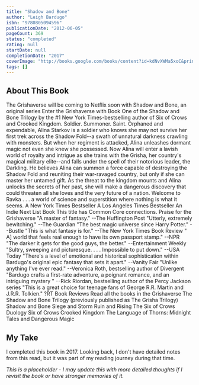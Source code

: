 ```yaml
---
title: "Shadow and Bone"
author: "Leigh Bardugo"
isbn: "9780805094596"
publicationDate: "2012-06-05"
pageCount: 369
status: "completed"
rating: null
startDate: null
completionDate: "2017"
coverImage: "http://books.google.com/books/content?id=kdNvXWMa5xoC&printsec=frontcover&img=1&zoom=1&source=gbs_api"
tags: []
---
```


## About This Book

The Grishaverse will be coming to Netflix soon with Shadow and Bone, an original series Enter the Grishaverse with Book One of the Shadow and Bone Trilogy by the #1 New York Times-bestselling author of Six of Crows and Crooked Kingdom. Soldier. Summoner. Saint. Orphaned and expendable, Alina Starkov is a soldier who knows she may not survive her first trek across the Shadow Fold--a swath of unnatural darkness crawling with monsters. But when her regiment is attacked, Alina unleashes dormant magic not even she knew she possessed. Now Alina will enter a lavish world of royalty and intrigue as she trains with the Grisha, her country's magical military elite--and falls under the spell of their notorious leader, the Darkling. He believes Alina can summon a force capable of destroying the Shadow Fold and reuniting their war-ravaged country, but only if she can master her untamed gift. As the threat to the kingdom mounts and Alina unlocks the secrets of her past, she will make a dangerous discovery that could threaten all she loves and the very future of a nation. Welcome to Ravka . . . a world of science and superstition where nothing is what it seems. A New York Times Bestseller A Los Angeles Times Bestseller An Indie Next List Book This title has Common Core connections. Praise for the Grishaverse "A master of fantasy." --The Huffington Post "Utterly, extremely bewitching." --The Guardian "The best magic universe since Harry Potter." --Bustle "This is what fantasy is for." --The New York Times Book Review " A] world that feels real enough to have its own passport stamp." --NPR "The darker it gets for the good guys, the better." --Entertainment Weekly "Sultry, sweeping and picturesque. . . . Impossible to put down." --USA Today "There's a level of emotional and historical sophistication within Bardugo's original epic fantasy that sets it apart." --Vanity Fair "Unlike anything I've ever read." --Veronica Roth, bestselling author of Divergent "Bardugo crafts a first-rate adventure, a poignant romance, and an intriguing mystery " --Rick Riordan, bestselling author of the Percy Jackson series "This is a great choice for teenage fans of George R.R. Martin and J.R.R. Tolkien." ?RT Book Reviews Read all the books in the Grishaverse The Shadow and Bone Trilogy (previously published as The Grisha Trilogy) Shadow and Bone Siege and Storm Ruin and Rising The Six of Crows Duology Six of Crows Crooked Kingdom The Language of Thorns: Midnight Tales and Dangerous Magic

## My Take

I completed this book in 2017. Looking back, I don't have detailed notes from this read, but it was part of my reading journey during that time.

*This is a placeholder - I may update this with more detailed thoughts if I revisit the book or have stronger memories of it.*
